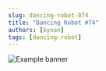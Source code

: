 ```yaml
---
slug: dancing-robot-074
title: "Dancing Robot #74"
authors: [kynan]
tags: [dancing-robot]
---
```


![Example banner](/img/stories/dancing-robot_new/074.png)
